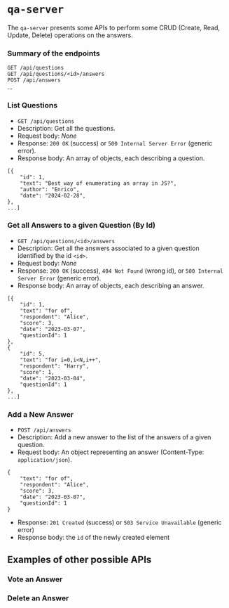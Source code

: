 # `qa-server`

The `qa-server` presents some APIs to perform some CRUD (Create, Read, Update, Delete) operations on the answers.

### Summary of the endpoints

`GET /api/questions`  
`GET /api/questions/<id>/answers`  
`POST /api/answers`  
...  

### List Questions

* `GET /api/questions`
* Description: Get all the questions.
* Request body: _None_
* Response: `200 OK` (success) or `500 Internal Server Error` (generic error).
* Response body: An array of objects, each describing a question.

```
[{
    "id": 1,
    "text": "Best way of enumerating an array in JS?",
    "author": "Enrico",
    "date": "2024-02-28",
},
...]
```

### Get all Answers to a given Question (By Id)

* `GET /api/questions/<id>/answers`
* Description: Get all the answers associated to a given question identified by the id `<id>`.
* Request body: _None_
* Response: `200 OK` (success), `404 Not Found` (wrong id), or `500 Internal Server Error` (generic error).
* Response body: An array of objects, each describing an answer.

```
[{
    "id": 1,
    "text": "for of",
    "respondent": "Alice",
    "score": 3,
    "date": "2023-03-07",
    "questionId": 1
},
{
    "id": 5,
    "text": "for i=0,i<N,i++",
    "respondent": "Harry",
    "score": 1,
    "date": "2023-03-04",
    "questionId": 1
},
...]
```


### Add a New Answer

* `POST /api/answers`
* Description: Add a new answer to the list of the answers of a given question.
* Request body: An object representing an answer (Content-Type: `application/json`).

```
{
    "text": "for of",
    "respondent": "Alice",
    "score": 3,
    "date": "2023-03-07",
    "questionId": 1
}
```

* Response: `201 Created` (success) or `503 Service Unavailable` (generic error)
* Response body: the `id` of the newly created element

## Examples of other possible APIs

### Vote an Answer

### Delete an Answer


